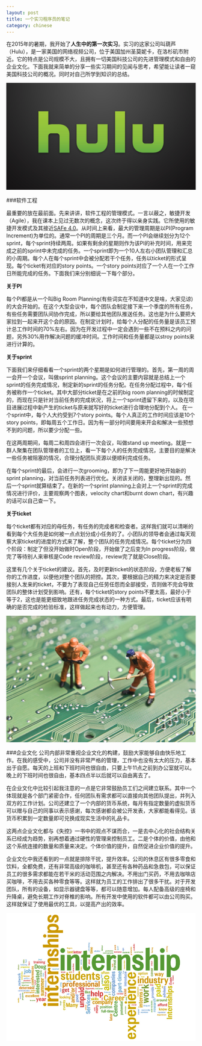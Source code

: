 ```yaml
---
layout: post
title: 一个实习程序员的笔记
category: chinese
---
```


在2015年的暑期，我开始了**人生中的第一次实习**。实习的这家公司叫葫芦（Hulu），是一家美国的网络视频公司，位于美国加州圣莫妮卡，在洛杉矶市附近。它的特点是公司规模不大，且拥有一切美国科技公司的先进管理模式和自由的企业文化。下面我就来简单的分享一些实习期间的见闻与思考，希望能让读者一窥美国科技公司的概况。同时对自己所学到知识的总结。
<div class="row">
<div class="col-lg-12">
<div class="thumbnail">
<img src="/img/intern1.jpg">
</div>
</div>
</div>

###软件工程

最重要的放在最前面。先来讲讲，软件工程的管理模式。一言以蔽之，敏捷开发（Agile），我在课本上见过无数次的概念，这次终于得以亲身实践。它所使用的敏捷开发模式及其接近[SAFe 4.0](http://www.scaledagileframework.com/welcome-to-safe-40/)。从时间上来看，最大的管理周期是以PI(Program Increment)为单位的。通常一个PI的周期是三个月。而一个PI会继续划分为12个sprint，每个sprint持续两周。如果有剩余的星期则作为该PI的补充时间，用来完成之前的sprint中未完成的任务。一个sprint即为一个10人左右小团队管理和汇总的小周期。每个人在每个sprint中会被分配若干个任务，任务以ticket的形式呈现。每个ticket有对应的story points。一个story points对应了一个人在一个工作日所能完成的任务。下面我们来分别细说一下每个部分。

**关于PI**

每个PI都是从一个叫Big Room Planning(有些词实在不知道中文是啥，大家见谅)的大会开始的。在这个大型会议中，每个团队会制定接下来一个季度的所有任务，有些任务需要团队间协作完成，所以要给其他团队推送任务。这也是为什么要把大家拉到一起来开这个会的原因。在制定计划时，给每个人分配的任务量是该员工预计总工作时间的70%左右。因为在开发过程中一定会遇到一些不在预料之内的问题，另外30%用作解决问题的缓冲时间。工作时间和任务量都是以stroy points来进行计算的。

**关于sprint**

下面我们来仔细看看一个sprint的两个星期是如何进行管理的。首先，第一周的周一会开一个会议，叫做sprint planning。这个会议的主要内容就是总结上一个sprint的任务完成情况，制定新的sprint的任务分配。在任务分配过程中，每个任务被称作一个ticket。其中大部分ticket是在之前的big room planning的时候制定的，而现在只是针对当前任务的完成状况，将上一个sprint遗留下来的，以及在项目进展过程中新产生的ticket与原来就写好的ticket进行合理地分配到个人。
在一个sprint中，每个人大约受到7个story points。每个人真正的工作时间应该是10个story points，即每周五个工作日。因为有一部分时间要用来开会和解决一些预想不到的问题，所以要少分配一些。

在这两周期间，每周二和周四会进行一次会议，叫做stand up meeting。就是一群人聚集在团队管理者的工位上，看一下每个人的任务完成情况，主要目的是解决一些任务被阻塞的情况，合理分配团队资源以便顺利完成任务。

在每个sprint的最后，会进行一次grooming，即为了下一周能更好地开始新的sprint planning，对当前任务列表进行优化。关闭该关闭的，整理新出现的。然后一个sprint就算结束了。在新的一个sprint planning上会对上一个sprint的完成情况进行评价，主要观察两个图表，velocity chart和burnt down chart，有兴趣的话可以自己查一下。

**关于ticket**

每个ticket都有对应的母任务，有任务的完成者和检查者。这样我们就可以清晰的看到每个大任务是如何被一点点划分成小任务的了。小团队的领导者会通过每天观察大家ticket的进度的方式来了解，整个团队的任务完成情况。每个ticket分为四个阶段：制定了但没开始做时Open阶段，开始做了之后变为In progress阶段，做完了等待别人来审核是Code review阶段，review完了就是Close阶段。

这里有几个关于ticket的建议。首先，及时更新ticket的状态阶段，方便老板了解你的工作进度，以便他对整个团队的把控。其次，要根据自己的精力来决定是否要接别人发来的ticket，不要为了表现自己任劳任怨而全部接受，否则做不完会导致团队的整体计划受到影响。还有，每个ticket的story points不要太高，最好小于等于2，这也是能更细致地跟进任务完成状态的一种方式。最后，ticket应该有明确的是否完成的检验标准，这样做起来也有动力，方便管理。

<div class="row">
<div class="col-lg-12">
<div class="thumbnail">
<img src="/img/intern2.jpg">
      </div>
</div>
</div>

###企业文化
公司内部非常重视企业文化的构建，鼓励大家能够自由快乐地工作。在我的感受中，公司并没有非常严格的管理，工作中也没有太大的压力，基本出于自愿。每天的上班和下班时间也很自由，只要上午11点之前到办公室就可以。晚上的下班时间也很自由，基本四点半以后就可以自由离去了。

在企业文化中比较引起我注意的一点是它非常鼓励员工们之间建立联系。其中一个体现就是各个部门紧密合作，任何团队有需求都可以直接向其他团队提出，并列入双方的工作计划。公司还建立了一个内部的货币系统，每月有指定数量的虚拟货币可以赠与自己的同事以表示感谢，每次感谢都会被公开发表，大家都能看得见。该货币积累到一定数量即可兑换成现实生活中的礼品卡。

这两点企业文化都与《失控》一书中的观点不谋而合，一是去中心化的社会结构关系已经成为趋势，别再想着通过硬性的管理来控制员工。二是个体的价值，由他和这个系统连接的数量和质量来决定。个体价值的提升，自然促进企业价值的提升。

企业文化中我还看到的一点就是排除干扰，提升效率。公司的休息区有很多零食和饮料，全都免费，还有非常高级的咖啡机，甚至还有各种药品和急救包，可以保证员工的很多需求都能在若干米的活动范围之内解决。不用出门买药，不用去咖啡店买咖啡，不用去买各种零食等等。这样就为员工的工作排出了很多干扰。对于开发团队，所有的设备，如显示器键盘等等，都可以随意增加。每人配备高级的座椅和升降桌，避免长期工作对脊椎的影响。所有开发中使用的软件都可以由公司购买。这样就保证了使用最优的工具，以提高产出的效率。

<div class="row">
<div class="col-lg-12">
      <div class="thumbnail">
<img src="/img/intern3.jpg">
      </div>
</div>
</div>
